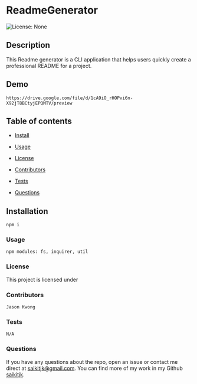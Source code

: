 # ReadmeGenerator

![License: None](https://img.shields.io/badge/License-JK-brightgreen)

## Description
This Readme generator is a CLI application that helps users  quickly create a professional README for a project.

## Demo

    https://drive.google.com/file/d/1cA9iO_rHOPvi6n-X92jT8BCtyjEPQMTV/preview


## Table of contents
* [Install](#installation)

* [Usage](#Usage)
        
* [License](#license)

* [Contributors](#contributors)

* [Tests](#tests)

* [Questions](#Questions?)


## __Installation__
    npm i

### __Usage__
    npm modules: fs, inquirer, util

### __License__
        
This project is licensed under 

### __Contributors__
    Jason Kwong

### __Tests__
    N/A

### __Questions__

If you have any questions about the repo, open an issue or contact me direct at saikitjk@gmail.com.
You can find more of my work in my Github [saikitjk](https://github.com/saikitjk/).

